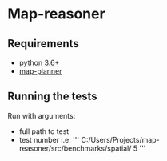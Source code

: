 # Map-reasoner

## Requirements

* [python 3.6+](https://www.python.org/)
* [map-planner](https://github.com/cog-isa/map-planner/tree/multiMAP)

## Running the tests
Run with arguments:
* full path to test
* test number
i.e.
'''
C:/Users/Projects/map-reasoner/src/benchmarks/spatial/ 5
'''
